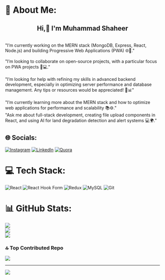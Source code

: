 # 💫 About Me:
<center><H2>Hi,👋 I'm Muhammad Shaheer</H2></center>
  <br>   "I’m currently working on the MERN stack (MongoDB, Express, React, Node.js) and building Progressive Web Applications (PWA) 🌐🚀."<br><br> "I’m looking to collaborate on open-source projects, with a particular focus on PWA projects 🤝💻."<br><br>   "I’m looking for help with refining my skills in advanced backend development, especially in optimizing server performance and database management. Any tips or resources would be appreciated! 🔧📊"<br><br>  "I’m currently learning more about the MERN stack and how to optimize web applications for performance and scalability 📚⚙️."<br>   "Ask me about full-stack development, creating file upload components in React, and using AI for land degradation detection and alert systems 💻🌍."<br>


## 🌐 Socials:
[![Instagram](https://img.shields.io/badge/Instagram-%23E4405F.svg?logo=Instagram&logoColor=white)](https://instagram.com/https://www.instagram.com/callmeshahzi/?hl=en) [![LinkedIn](https://img.shields.io/badge/LinkedIn-%230077B5.svg?logo=linkedin&logoColor=white)](https://linkedin.com/in/https://www.linkedin.com/in/muhammad-shaheer-4ab71423a/) [![Quora](https://img.shields.io/badge/Quora-%23B92B27.svg?logo=Quora&logoColor=white)](https://quora.com/profile/https://www.quora.com/profile/Shahzi-Shaheer) 

# 💻 Tech Stack:
![React](https://img.shields.io/badge/react-%2320232a.svg?style=for-the-badge&logo=react&logoColor=%2361DAFB) ![React Hook Form](https://img.shields.io/badge/React%20Hook%20Form-%23EC5990.svg?style=for-the-badge&logo=reacthookform&logoColor=white) ![Redux](https://img.shields.io/badge/redux-%23593d88.svg?style=for-the-badge&logo=redux&logoColor=white) ![MySQL](https://img.shields.io/badge/mysql-4479A1.svg?style=for-the-badge&logo=mysql&logoColor=white) ![Git](https://img.shields.io/badge/git-%23F05033.svg?style=for-the-badge&logo=git&logoColor=white)
# 📊 GitHub Stats:
![](https://github-readme-stats.vercel.app/api?username=Shahzishaheer&theme=onedark&hide_border=false&include_all_commits=false&count_private=false)<br/>
![](https://github-readme-streak-stats.herokuapp.com/?user=Shahzishaheer&theme=onedark&hide_border=false)<br/>
![](https://github-readme-stats.vercel.app/api/top-langs/?username=Shahzishaheer&theme=onedark&hide_border=false&include_all_commits=false&count_private=false&layout=compact)

### 🔝 Top Contributed Repo
![](https://github-contributor-stats.vercel.app/api?username=Shahzishaheer&limit=5&theme=dark&combine_all_yearly_contributions=true)

---
[![](https://visitcount.itsvg.in/api?id=Shahzishaheer&icon=0&color=0)](https://visitcount.itsvg.in)

<!-- Proudly created with GPRM ( https://gprm.itsvg.in ) -->

